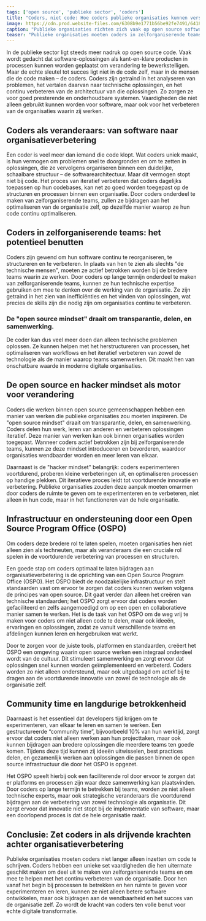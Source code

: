 ```yaml
---
tags: ['open source', 'publieke sector', 'coders']
title: "Coders, niet code: Hoe coders publieke organisaties kunnen versterken"
image: https://cdn.prod.website-files.com/6308b9e1771b56be92fe7491/641873c631076ea3b4f46f1f_uml-class-diagram.png
caption: "Publieke organisaties richten zich vaak op open source software, maar missen de kern: de waarde van coders in het transformatieproces."
teaser: "Publieke organisaties moeten coders in zelforganiserende teams plaatsen om hun vaardigheden te benutten voor het continu verbeteren van zowel software als de organisatie zelf."
---
```


In de publieke sector ligt steeds meer nadruk op open source code. Vaak wordt gedacht dat software-oplossingen als kant-en-klare producten in processen kunnen worden geplaatst om verandering te bewerkstelligen. Maar de echte sleutel tot succes ligt niet in de code zelf, maar in de mensen die de code maken – de coders. Coders zijn getraind in het analyseren van problemen, het vertalen daarvan naar technische oplossingen, en het continu verbeteren van de architectuur van die oplossingen. Zo zorgen ze voor goed presterende en onderhoudbare systemen. Vaardigheden die niet alleen gebruikt kunnen worden voor software, maar ook voor het verbeteren van de organisaties waarin zij werken.

## Coders als veranderaars: van software naar organisatieverbetering

Een coder is veel meer dan iemand die code klopt. Wat coders uniek maakt, is hun vermogen om problemen snel te doorgronden en om te zetten in oplossingen, die ze vervolgens organiseren binnen een duidelijke, schaalbare structuur – de softwarearchitectuur. Maar dit vermogen stopt niet bij code. Het proces van iteratief verbeteren dat coders dagelijks toepassen op hun codebases, kan net zo goed worden toegepast op de structuren en processen binnen een organisatie. Door coders onderdeel te maken van zelforganiserende teams, zullen ze bijdragen aan het optimaliseren van de organisatie zelf, op dezelfde manier waarop ze hun code continu optimaliseren.

## Coders in zelforganiserende teams: het potentieel benutten

Coders zijn gewend om hun software continu te reorganiseren, te structureren en te verbeteren. In plaats van hen te zien als slechts "de technische mensen", moeten ze actief betrokken worden bij de bredere teams waarin ze werken. Door coders op lange termijn onderdeel te maken van zelforganiserende teams, kunnen ze hun technische expertise gebruiken om mee te denken over de werking van de organisatie. Ze zijn getraind in het zien van inefficiënties en het vinden van oplossingen, wat precies de skills zijn die nodig zijn om organisaties continu te verbeteren.

### De "open source mindset" draait om transparantie, delen, en samenwerking.

De coder kan dus veel meer doen dan alleen technische problemen oplossen. Ze kunnen helpen met het herstructureren van processen, het optimaliseren van workflows en het iteratief verbeteren van zowel de technologie als de manier waarop teams samenwerken. Dit maakt hen van onschatbare waarde in moderne digitale organisaties.

## De open source en hacker mindset als motor voor verandering

Coders die werken binnen open source gemeenschappen hebben een manier van werken die publieke organisaties zou moeten inspireren. De "open source mindset" draait om transparantie, delen, en samenwerking. Coders delen hun werk, leren van anderen en verbeteren oplossingen iteratief. Deze manier van werken kan ook binnen organisaties worden toegepast. Wanneer coders actief betrokken zijn bij zelforganiserende teams, kunnen ze deze mindset introduceren en bevorderen, waardoor organisaties wendbaarder worden en meer leren van elkaar.

Daarnaast is de "hacker mindset" belangrijk: coders experimenteren voortdurend, proberen kleine verbeteringen uit, en optimaliseren processen op handige plekken. Dit iteratieve proces leidt tot voortdurende innovatie en verbetering. Publieke organisaties zouden deze aanpak moeten omarmen door coders de ruimte te geven om te experimenteren en te verbeteren, niet alleen in hun code, maar in het functioneren van de hele organisatie.

## Infrastructuur en ondersteuning door een Open Source Program Office (OSPO)

Om coders deze bredere rol te laten spelen, moeten organisaties hen niet alleen zien als techneuten, maar als veranderaars die een cruciale rol spelen in de voortdurende verbetering van processen en structuren.

Een goede stap om coders optimaal te laten bijdragen aan organisatieverbetering is de oprichting van een Open Source Program Office (OSPO). Het OSPO biedt de noodzakelijke infrastructuur en stelt standaarden vast om ervoor te zorgen dat coders kunnen werken volgens de principes van open source. Dit gaat verder dan alleen het creëren van technische standaarden; het OSPO zorgt ervoor dat coders worden gefaciliteerd en zelfs aangemoedigd om op een open en collaboratieve manier samen te werken. Het is de taak van het OSPO om de weg vrij te maken voor coders om niet alleen code te delen, maar ook ideeën, ervaringen en oplossingen, zodat ze vanuit verschillende teams en afdelingen kunnen leren en hergebruiken wat werkt.

Door te zorgen voor de juiste tools, platformen en standaarden, creëert het OSPO een omgeving waarin open source werken een integraal onderdeel wordt van de cultuur. Dit stimuleert samenwerking en zorgt ervoor dat oplossingen snel kunnen worden geïmplementeerd en verbeterd. Coders worden zo niet alleen ondersteund, maar ook uitgedaagd om actief bij te dragen aan de voortdurende innovatie van zowel de technologie als de organisatie zelf.

## Community time en langdurige betrokkenheid

Daarnaast is het essentieel dat developers tijd krijgen om te experimenteren, van elkaar te leren en samen te werken. Een gestructureerde “community time”, bijvoorbeeld 10% van hun werktijd, zorgt ervoor dat coders niet alleen werken aan hun projecttaken, maar ook kunnen bijdragen aan bredere oplossingen die meerdere teams ten goede komen. Tijdens deze tijd kunnen zij ideeën uitwisselen, best practices delen, en gezamenlijk werken aan oplossingen die passen binnen de open source infrastructuur die door het OSPO is opgezet.

Het OSPO speelt hierbij ook een faciliterende rol door ervoor te zorgen dat er platforms en processen zijn waar deze samenwerking kan plaatsvinden. Door coders op lange termijn te betrekken bij teams, worden ze niet alleen technische experts, maar ook strategische veranderaars die voortdurend bijdragen aan de verbetering van zowel technologie als organisatie. Dit zorgt ervoor dat innovatie niet stopt bij de implementatie van software, maar een doorlopend proces is dat de hele organisatie raakt.

## Conclusie: Zet coders in als drijvende krachten achter organisatieverbetering

Publieke organisaties moeten coders niet langer alleen inzetten om code te schrijven. Coders hebben een unieke set vaardigheden die hen uitermate geschikt maken om deel uit te maken van zelforganiserende teams en om mee te helpen met het continu verbeteren van de organisatie. Door hen vanaf het begin bij processen te betrekken en hen ruimte te geven voor experimenteren en leren, kunnen ze niet alleen betere software ontwikkelen, maar ook bijdragen aan de wendbaarheid en het succes van de organisatie zelf. Zo wordt de kracht van coders ten volle benut voor echte digitale transformatie.